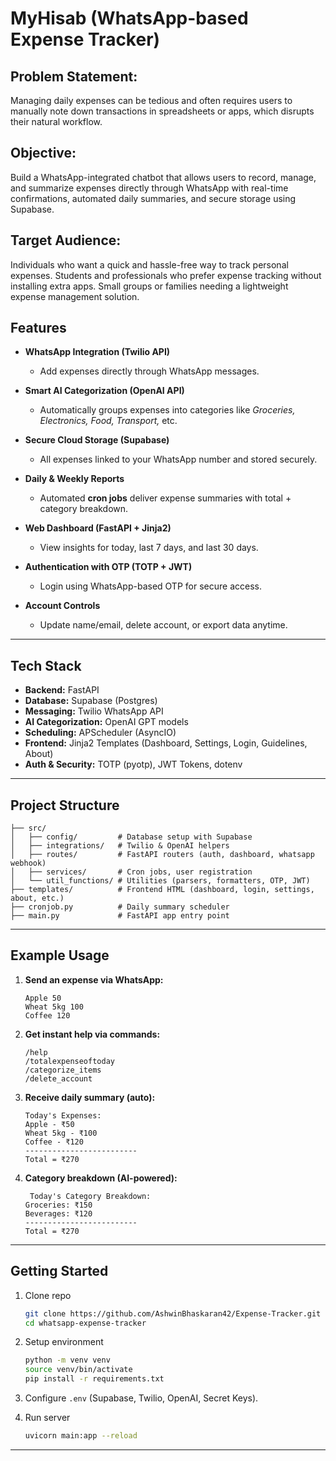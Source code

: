 # MyHisab (WhatsApp-based Expense Tracker)

## Problem Statement:
Managing daily expenses can be tedious and often requires users to manually note down transactions in spreadsheets or apps, which disrupts their natural workflow.

## Objective:
Build a WhatsApp-integrated chatbot that allows users to record, manage, and summarize expenses directly through WhatsApp with real-time confirmations, automated daily summaries, and secure storage using Supabase.

## Target Audience:

Individuals who want a quick and hassle-free way to track personal expenses.
Students and professionals who prefer expense tracking without installing extra apps.
Small groups or families needing a lightweight expense management solution.


##  Features

* **WhatsApp Integration (Twilio API)**
  - Add expenses directly through WhatsApp messages.

* **Smart AI Categorization (OpenAI API)**
  - Automatically groups expenses into categories like *Groceries, Electronics, Food, Transport,* etc.

* **Secure Cloud Storage (Supabase)**
  - All expenses linked to your WhatsApp number and stored securely.

* **Daily & Weekly Reports**
  - Automated **cron jobs** deliver expense summaries with total + category breakdown.

* **Web Dashboard (FastAPI + Jinja2)**
  - View insights for today, last 7 days, and last 30 days.

* **Authentication with OTP (TOTP + JWT)**
  - Login using WhatsApp-based OTP for secure access.

* **Account Controls**
  - Update name/email, delete account, or export data anytime.

---

##  Tech Stack

* **Backend:** FastAPI
* **Database:** Supabase (Postgres)
* **Messaging:** Twilio WhatsApp API
* **AI Categorization:** OpenAI GPT models
* **Scheduling:** APScheduler (AsyncIO)
* **Frontend:** Jinja2 Templates (Dashboard, Settings, Login, Guidelines, About)
* **Auth & Security:** TOTP (pyotp), JWT Tokens, dotenv

---

##  Project Structure

```
├── src/
│   ├── config/         # Database setup with Supabase
│   ├── integrations/   # Twilio & OpenAI helpers
│   ├── routes/         # FastAPI routers (auth, dashboard, whatsapp webhook)
│   ├── services/       # Cron jobs, user registration
│   └── util_functions/ # Utilities (parsers, formatters, OTP, JWT)
├── templates/          # Frontend HTML (dashboard, login, settings, about, etc.)
├── cronjob.py          # Daily summary scheduler
├── main.py             # FastAPI app entry point
```

---

##  Example Usage

1. **Send an expense via WhatsApp:**

   ```
   Apple 50
   Wheat 5kg 100
   Coffee 120
   ```

2. **Get instant help via commands:**

   ```
   /help
   /totalexpenseoftoday
   /categorize_items
   /delete_account
   ```

3. **Receive daily summary (auto):**

   ```
   Today's Expenses:
   Apple - ₹50
   Wheat 5kg - ₹100
   Coffee - ₹120
   -------------------------
   Total = ₹270
   ```

4. **Category breakdown (AI-powered):**

   ```
    Today's Category Breakdown:
   Groceries: ₹150
   Beverages: ₹120
   -------------------------
   Total = ₹270
   ```

---

##  Getting Started

1. Clone repo

   ```bash
   git clone https://github.com/AshwinBhaskaran42/Expense-Tracker.git
   cd whatsapp-expense-tracker
   ```

2. Setup environment

   ```bash
   python -m venv venv
   source venv/bin/activate
   pip install -r requirements.txt
   ```

3. Configure `.env` (Supabase, Twilio, OpenAI, Secret Keys).

4. Run server

   ```bash
   uvicorn main:app --reload
   ```

---
